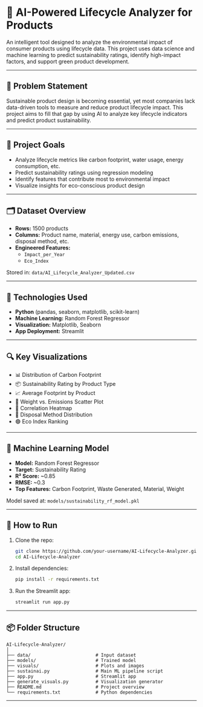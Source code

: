 # 🌱 AI-Powered Lifecycle Analyzer for Products

An intelligent tool designed to analyze the environmental impact of consumer products using lifecycle data. This project uses data science and machine learning to predict sustainability ratings, identify high-impact factors, and support green product development.

---

## 📌 Problem Statement

Sustainable product design is becoming essential, yet most companies lack data-driven tools to measure and reduce product lifecycle impact. This project aims to fill that gap by using AI to analyze key lifecycle indicators and predict product sustainability.

---

## 🎯 Project Goals

- Analyze lifecycle metrics like carbon footprint, water usage, energy consumption, etc.
- Predict sustainability ratings using regression modeling
- Identify features that contribute most to environmental impact
- Visualize insights for eco-conscious product design

---

## 🗂️ Dataset Overview

- **Rows:** 1500 products  
- **Columns:** Product name, material, energy use, carbon emissions, disposal method, etc.  
- **Engineered Features:**
  - `Impact_per_Year`
  - `Eco_Index`

Stored in: `data/AI_Lifecycle_Analyzer_Updated.csv`

---

## 🧪 Technologies Used

- **Python** (pandas, seaborn, matplotlib, scikit-learn)
- **Machine Learning:** Random Forest Regressor
- **Visualization:** Matplotlib, Seaborn
- **App Deployment:** Streamlit

---

## 🔍 Key Visualizations

- 📊 Distribution of Carbon Footprint
- 📦 Sustainability Rating by Product Type
- 📈 Average Footprint by Product
- 🔗 Weight vs. Emissions Scatter Plot
- 🧠 Correlation Heatmap
- 🥧 Disposal Method Distribution
- 🟢 Eco Index Ranking

---

## 🤖 Machine Learning Model

- **Model:** Random Forest Regressor
- **Target:** Sustainability Rating
- **R² Score:** ~0.85  
- **RMSE:** ~0.3  
- **Top Features:** Carbon Footprint, Waste Generated, Material, Weight

Model saved at: `models/sustainability_rf_model.pkl`

---

## 🚀 How to Run

1. Clone the repo:
   ```bash
   git clone https://github.com/your-username/AI-Lifecycle-Analyzer.git
   cd AI-Lifecycle-Analyzer
   ```

2. Install dependencies:
   ```bash
   pip install -r requirements.txt
   ```

3. Run the Streamlit app:
   ```bash
   streamlit run app.py
   ```

---

## 📦 Folder Structure

```
AI-Lifecycle-Analyzer/
│
├── data/                        # Input dataset
├── models/                      # Trained model
├── visuals/                     # Plots and images
├── sustainai.py                 # Main ML pipeline script
├── app.py                       # Streamlit app
├── generate_visuals.py          # Visualization generator
├── README.md                    # Project overview
└── requirements.txt             # Python dependencies
```

---

